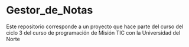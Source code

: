 # Gestor_de_Notas
Este repositorio corresponde a un proyecto que hace parte del curso del ciclo 3 del curso de programación de Misión TIC con la Universidad del Norte
